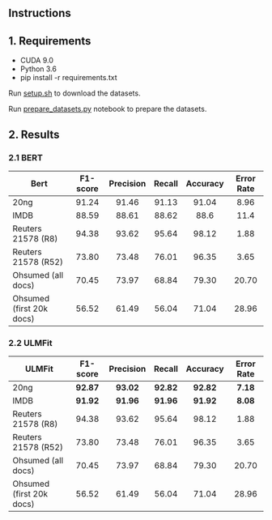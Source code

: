 ## Instructions

## 1. Requirements

* CUDA 9.0
* Python 3.6
* pip install -r requirements.txt

Run [setup.sh](setup.sh) to download the datasets.

Run [prepare_datasets.py](prepare_datasets.py) notebook to prepare the datasets.

## 2. Results

### 2.1 BERT

Bert                       | F1-score | Precision | Recall | Accuracy | Error Rate
-------------------------- | :------: | :-------: | :----: | :------: | :--------:
20ng                       |   91.24  |   91.46   |  91.13 |   91.04  |    8.96
IMDB                       |   88.59  |   88.61   |  88.62 |   88.6   |    11.4
Reuters 21578 (R8)         |   94.38  |   93.62   |  95.64 |   98.12  |    1.88
Reuters 21578 (R52)        |   73.80  |   73.48   |  76.01 |   96.35  |    3.65
Ohsumed (all docs)         |   70.45  |   73.97   |  68.84 |   79.30  |    20.70
Ohsumed (first 20k docs)   |   56.52  |   61.49   |  56.04 |   71.04  |    28.96


### 2.2 ULMFit

ULMFit                     | F1-score | Precision | Recall  | Accuracy | Error Rate
-------------------------- | :------: | :-------: | :----:  | :------: | :--------:
20ng                       | **92.87**| **93.02** |**92.82**| **92.82**|  **7.18**
IMDB                       |**91.92** | **91.96** |**91.96**| **91.92**|  **8.08**
Reuters 21578 (R8)         |   94.38  |   93.62   |  95.64  |   98.12  |    1.88
Reuters 21578 (R52)        |   73.80  |   73.48   |  76.01  |   96.35  |    3.65
Ohsumed (all docs)         |   70.45  |   73.97   |  68.84  |   79.30  |    20.70
Ohsumed (first 20k docs)   |   56.52  |   61.49   |  56.04  |   71.04  |    28.96
